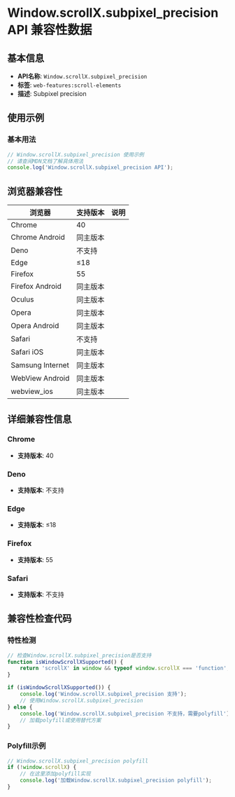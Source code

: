 # Window.scrollX.subpixel_precision API 兼容性数据

## 基本信息

- **API名称**: `Window.scrollX.subpixel_precision`
- **标签**: `web-features:scroll-elements`
- **描述**: Subpixel precision

## 使用示例

### 基本用法

```javascript
// Window.scrollX.subpixel_precision 使用示例
// 请查阅MDN文档了解具体用法
console.log('Window.scrollX.subpixel_precision API');
```

## 浏览器兼容性

| 浏览器 | 支持版本 | 说明 |
|--------|----------|------|
| Chrome | 40 |  |
| Chrome Android | 同主版本 |  |
| Deno | 不支持 |  |
| Edge | ≤18 |  |
| Firefox | 55 |  |
| Firefox Android | 同主版本 |  |
| Oculus | 同主版本 |  |
| Opera | 同主版本 |  |
| Opera Android | 同主版本 |  |
| Safari | 不支持 |  |
| Safari iOS | 同主版本 |  |
| Samsung Internet | 同主版本 |  |
| WebView Android | 同主版本 |  |
| webview_ios | 同主版本 |  |

## 详细兼容性信息

### Chrome

- **支持版本**: 40

### Deno

- **支持版本**: 不支持

### Edge

- **支持版本**: ≤18

### Firefox

- **支持版本**: 55

### Safari

- **支持版本**: 不支持

## 兼容性检查代码

### 特性检测

```javascript
// 检查Window.scrollX.subpixel_precision是否支持
function isWindowScrollXSupported() {
    return 'scrollX' in window && typeof window.scrollX === 'function';
}

if (isWindowScrollXSupported()) {
    console.log('Window.scrollX.subpixel_precision 支持');
    // 使用Window.scrollX.subpixel_precision
} else {
    console.log('Window.scrollX.subpixel_precision 不支持，需要polyfill');
    // 加载polyfill或使用替代方案
}
```

### Polyfill示例

```javascript
// Window.scrollX.subpixel_precision polyfill
if (!window.scrollX) {
    // 在这里添加polyfill实现
    console.log('加载Window.scrollX.subpixel_precision polyfill');
}
```

